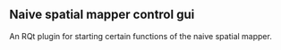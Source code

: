 ## Naive spatial mapper control gui

An RQt plugin for starting certain functions of the naive spatial mapper.
